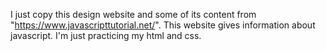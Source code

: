 I just copy this design website and some of its content from "https://www.javascripttutorial.net/".
This website gives information about javascript.
I'm just practicing my html and css.
